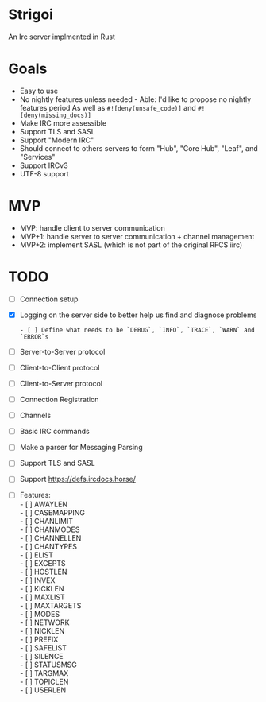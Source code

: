 # Strigoi
An Irc server implmented in Rust


# Goals
- Easy to use
- No nightly features unless needed
      - Able: I'd like to propose no nightly features period 
            As well as `#![deny(unsafe_code)]` and `#![deny(missing_docs)]`
- Make IRC more assessible
- Support TLS and SASL
- Support "Modern IRC"
- Should connect to others servers to form "Hub", "Core Hub", "Leaf", and "Services"
- Support IRCv3
- UTF-8 support


# MVP
- MVP: handle client to server communication
- MVP+1: handle server to server communication + channel management
- MVP+2: implement SASL (which is not part of the original RFCS iirc)

# TODO
- [ ] Connection setup
- [X] Logging on the server side to better help us find and diagnose problems

      - [ ] Define what needs to be `DEBUG`, `INFO`, `TRACE`, `WARN` and `ERROR`s
- [ ] Server-to-Server protocol
- [ ] Client-to-Client protocol
- [ ] Client-to-Server protocol
- [ ] Connection Registration
- [ ] Channels
- [ ] Basic IRC commands
- [ ] Make a parser for Messaging Parsing
- [ ] Support TLS and SASL
- [ ] Support https://defs.ircdocs.horse/
- [ ] Features:  
      - [ ] AWAYLEN  
      - [ ] CASEMAPPING  
      - [ ] CHANLIMIT  
      - [ ] CHANMODES  
      - [ ] CHANNELLEN  
      - [ ] CHANTYPES  
      - [ ] ELIST  
      - [ ] EXCEPTS  
      - [ ] HOSTLEN  
      - [ ] INVEX  
      - [ ] KICKLEN  
      - [ ] MAXLIST  
      - [ ] MAXTARGETS  
      - [ ] MODES  
      - [ ] NETWORK  
      - [ ] NICKLEN  
      - [ ] PREFIX  
      - [ ] SAFELIST  
      - [ ] SILENCE  
      - [ ] STATUSMSG  
      - [ ] TARGMAX  
      - [ ] TOPICLEN  
      - [ ] USERLEN  
